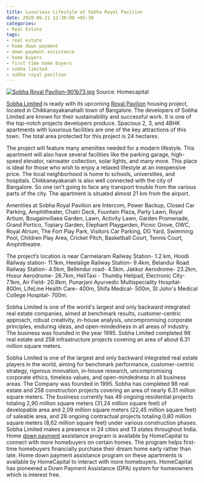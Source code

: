 ```yaml
---
title: Luxurious Lifestyle at Sobha Royal Pavilion
date: 2020-06-21 12:30:00 +05:30
categories:
- Real Estate
tags:
- real estate
- home down payment
- down payment assistance
- home buyers
- first time home buyers
- sobha limited
- sobha royal pavilion
---
```


[![Sobha Royal Pavilion-901b73.jpg](/uploads/Sobha%20Royal%20Pavilion-901b73.jpg)](https://homecapital.in/project/185/sobha-royal-pavilion)
Source: Homecapital

[Sobha Limited](https://homecapital.in/offering/developer/sobha-ltd) is ready with its upcoming [Royal Pavilion](https://homecapital.in/project/185/sobha-royal-pavilion) housing project, located in Chikkanayakanahalli town of Bangalore. The developers of Sobha Limited are known for their sustainability and successful work. It is one of the top-notch projects developers produce. Spacious 2, 3, and 4BHK apartments with luxurious facilities are one of the key attractions of this town. The total area protected for this project is 24 hectares.

The project will feature many amenities needed for a modern lifestyle. This apartment will also have several facilities like the parking garage, high-speed elevator, rainwater collection, solar lights, and many more. This place is ideal for those who wish to enjoy a relaxed lifestyle at an inexpensive price. The local neighborhood is home to schools, universities, and hospitals. Chikkanayakanah is also well connected with the city of Bangalore. So one isn't going to face any transport trouble from the various parts of the city. The apartment is situated almost 21 km from the airport.

Amenities at Sobha Royal Pavilion are Intercom, Power Backup, Closed Car Parking, Amphitheater, Chatri Deck, Fountain Plaza, Party Lawn, Royal Artium, Bougainvillaea Garden, Lawn, Activity Lawn, Garden Promenade, Grand Portico, Topiary Garden, Elephant Playgarden, Picnic Grove, OWC, Royal Atrium, The Fort Play Park, Visitors Car Parking, DG Yard, Swimming Pool, Children Play Area, Cricket Pitch, Basketball Court, Tennis Court, Amphitheatre.

The project’s location is near Carmelaram Railway Station- 1.2 km, Hoodi Railway station- 11.1km, Heelalige Railway Station- 9.4km, Belandur Road Railway Station- 4.5km, Bellendur road- 4.5km. Jakkur Aerodrome- 23.2km, Hosur Aerodrome- 26.7km, HeliTaxi - Thumby Helipad, Electronic City- 7.1km, Air Field- 20.8km, Punarjani Ayurvedic Multispeciality Hospital- 800m, LifeLine Health Care- 400m, Shifa Medical- 500m, St John's Medical College Hospital- 700m.

Sobha Limited is one of the world's largest and only backward integrated real estate companies, aimed at benchmark results, customer-centric approach, robust creativity, in-house analysis, uncompromising corporate principles, enduring ideas, and open-mindedness in all areas of industry. The business was founded in the year 1995. Sobha Limited completed 98 real estate and 258 infrastructure projects covering an area of about 6.31 million square meters. 

Sobha Limited is one of the largest and only backward integrated real estate players in the world, aiming for benchmark performance, customer-centric strategy, rigorous innovation, in-house research, uncompromising corporate ethics, timeless values, and open-mindedness in all business areas. The Company was founded in 1995. Sobha has completed 98 real estate and 258 construction projects covering an area of nearly 6.31 million square meters. The business currently has 49 ongoing residential projects totaling 2,90 million square meters (31,24 million square feet) of developable area and 2,09 million square meters (22,45 million square feet) of saleable area, and 28 ongoing contractual projects totaling 0,80 million square meters (8,62 million square feet) under various construction phases. Sobha Limited makes a presence in 24 cities and 13 states throughout India. Home [down payment](https://homecapital.in) assistance program is available by HomeCapital to connect with more homebuyers on certain homes. The program helps first-time homebuyers financially purchase their dream home early rather than late. Home down payment assistance program on these apartments is available by HomeCapital to interact with more homebuyers. HomeCapital has pioneered a Down Payment Assistance (DPA) system for homeowners which is interest free.
